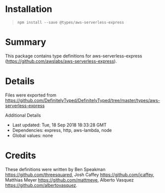 # Installation
> `npm install --save @types/aws-serverless-express`

# Summary
This package contains type definitions for aws-serverless-express (https://github.com/awslabs/aws-serverless-express).

# Details
Files were exported from https://github.com/DefinitelyTyped/DefinitelyTyped/tree/master/types/aws-serverless-express

Additional Details
 * Last updated: Tue, 18 Sep 2018 18:33:28 GMT
 * Dependencies: express, http, aws-lambda, node
 * Global values: none

# Credits
These definitions were written by Ben Speakman <https://github.com/threesquared>, Josh Caffey <https://github.com/jcaffey>, Matthias Meyer <https://github.com/mattmeye>, Alberto Vasquez <https://github.com/albertovasquez>.

